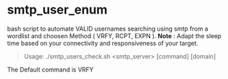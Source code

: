 # smtp_user_enum
bash script to automate VALID usernames searching using smtp from a wordlist and choosen Method ( VRFY, RCPT, EXPN ). 
**Note** : Adapt the sleep time based on your connectivity and responsiveness of your target.

> Usage: ./smtp_users_check.sh <smtp_server> <port> <wordlist> [command] [domain]

The Default command is VRFY
